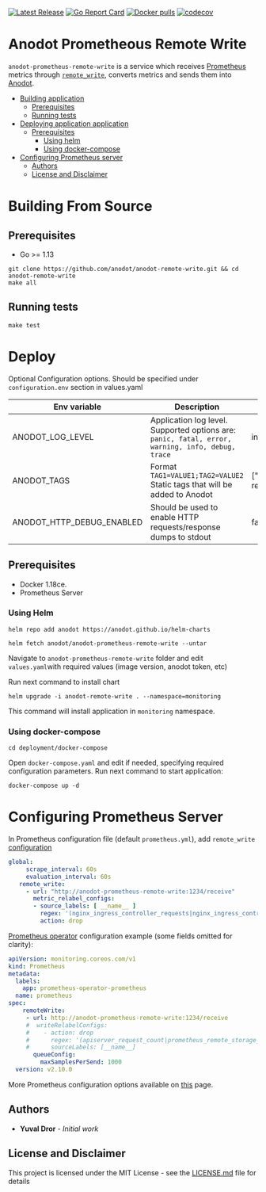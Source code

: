 [![Latest Release](https://img.shields.io/github/release/anodot/anodot-remote-write.svg)](https://github.com/anodot/anodot-remote-write/releases/latest)
[![Go Report Card](https://goreportcard.com/badge/github.com/anodot/anodot-remote-write)](https://goreportcard.com/report/github.com/anodot/anodot-remote-write)
[![Docker pulls](https://img.shields.io/docker/pulls/anodot/prometheus-remote-write.svg)](https://hub.docker.com/r/anodot/prometheus-remote-write)
[![codecov](https://codecov.io/gh/anodot/anodot-remote-write/branch/master/graph/badge.svg)](https://codecov.io/gh/anodot/anodot-remote-write)

# Anodot Prometheous Remote Write

`anodot-prometheus-remote-write` is a service which receives [Prometheus](https://github.com/prometheus) metrics through [`remote_write`](https://prometheus.io/docs/prometheus/latest/configuration/configuration/#remote_write), converts metrics and sends them into [Anodot](https://www.anodot.com).

* [Building application](#building-application)
  * [Prerequisites](#prerequisites)
  * [Running tests](#running-tests)
* [Deploying application application](#deploying-application-application)
  * [Prerequisites](#prerequisites-1)
     * [Using helm](#using-helm)
     * [Using docker-compose](#using-docker-compose)
* [Configuring Prometheus server](#configuring-prometheus-server)
  * [Authors](#authors)
  * [License and Disclaimer](#license-and-disclaimer)

# Building From Source
## Prerequisites
 - Go >= 1.13
 
```shell script
git clone https://github.com/anodot/anodot-remote-write.git && cd anodot-remote-write
make all
```

## Running tests
```shell script
make test
```

# Deploy 

Optional Configuration options. Should be specified under `configuration.env` section in values.yaml

| Env variable                | Description                                                                   | Default       | 
| ----------------------------|-------------------------------------------------------------------------------| --------------|
| ANODOT_LOG_LEVEL            | Application log level. Supported options are: `panic, fatal, error, warning, info, debug, trace`| info          |
| ANODOT_TAGS                 | Format `TAG1=VALUE1;TAG2=VALUE2` Static tags that will be added to Anodot |["source":"prometheus-remote-write"]|
| ANODOT_HTTP_DEBUG_ENABLED   | Should be used to enable HTTP requests/response dumps to stdout |false|

## Prerequisites
- Docker 1.18ce.
- Prometheus Server

### Using Helm

```shell script
helm repo add anodot https://anodot.github.io/helm-charts
```

```shell script
helm fetch anodot/anodot-prometheus-remote-write --untar
```

Navigate to `anodot-prometheus-remote-write` folder and edit `values.yaml`with required values (image version, anodot token,
etc)

Run next command to install chart
```shell script
helm upgrade -i anodot-remote-write . --namespace=monitoring
```

This command will install application in `monitoring` namespace.

### Using docker-compose

```shell script
cd deployment/docker-compose
```
Open `docker-compose.yaml` and edit if needed, specifying required configuration parameters.
Run next command to start application:
```shell script
docker-compose up -d 
``` 

# Configuring Prometheus Server
In Prometheus configuration file (default `prometheus.yml`), add `remote_write` [configuration](https://prometheus.io/docs/prometheus/latest/configuration/configuration/#remote_write)
 ```yaml
 global:
      scrape_interval: 60s
      evaluation_interval: 60s
    remote_write:
      - url: "http://anodot-prometheus-remote-write:1234/receive"
        metric_relabel_configs:
        - source_labels: [ __name__ ]
          regex: '(nginx_ingress_controller_requests|nginx_ingress_controller_ingress_upstream_latency_seconds)'
          action: drop
```

[Prometheus operator](https://github.com/coreos/prometheus-operator) configuration example (some fields omitted for clarity):
```yaml
apiVersion: monitoring.coreos.com/v1
kind: Prometheus
metadata:
  labels:
    app: prometheus-operator-prometheus
  name: prometheus
spec:
    remoteWrite:
     - url: http://anodot-prometheus-remote-write:1234/receive
     #  writeRelabelConfigs:
     #    - action: drop
     #      regex: '(apiserver_request_count|prometheus_remote_storage_sent_batch_duration_seconds_bucket)'
     #      sourceLabels: [__name__]
       queueConfig:
         maxSamplesPerSend: 1000
  version: v2.10.0
```

More Prometheus configuration options available on [this](https://github.com/coreos/prometheus-operator/blob/master/Documentation/api.md#remotewritespec) page.

## Authors

* **Yuval Dror** - *Initial work* 

## License and Disclaimer

This project is licensed under the MIT License - see the [LICENSE.md](LICENSE.md) file for details
